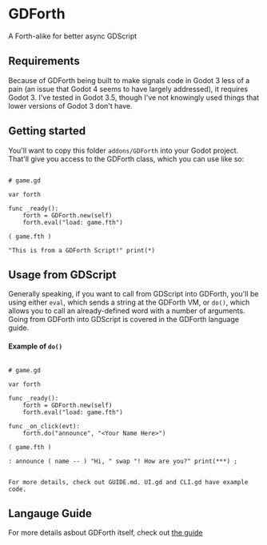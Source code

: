# GDForth

A Forth-alike for better async GDScript

## Requirements

Because of GDForth being built to make signals code in Godot 3 less of a pain (an issue that Godot 4 seems to have largely addressed), it requires Godot 3. I've tested in Godot 3.5, though I've not knowingly used things that lower versions of Godot 3 don't have.

## Getting started

You'll want to copy this folder `addons/GDForth` into your Godot project. That'll give you access to the GDForth class, which you can use like so:


```gdscript

# game.gd

var forth

func _ready():
	forth = GDForth.new(self)
	forth.eval("load: game.fth")

```

```forth
( game.fth )

"This is from a GDForth Script!" print(*)

```

## Usage from GDScript

Generally speaking, if you want to call from GDScript into GDForth, you'll be using either `eval`, which sends a string at the GDForth VM, or `do()`, which allows you to call an already-defined word with a number of arguments. Going from GDForth into GDScript is covered in the GDForth language guide.


#### Example of `do()`

```gdscript

# game.gd

var forth

func _ready():
	forth = GDForth.new(self)
	forth.eval("load: game.fth")

func _on_click(evt):
	forth.do("announce", "<Your Name Here>")

```

```forth
( game.fth )

: announce ( name -- ) "Hi, " swap "! How are you?" print(***) ;


For more details, check out GUIDE.md. UI.gd and CLI.gd have example code.
```

## Langauge Guide

For more details asbout GDForth itself, check out [the guide](addons/GDForth/GUIDE.md)

